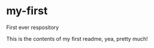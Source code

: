 my-first
========

First ever respository

This is the contents of my first readme, yea, pretty much!
